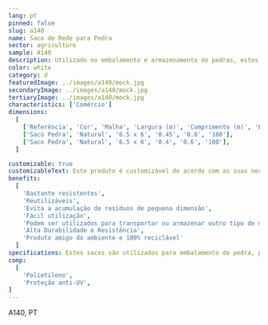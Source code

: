 ```yaml
---
lang: pt
pinned: false
slug: a140
name: Saco de Rede para Pedra
sector: agriculture
sample: A140
description: Utilizado no embalamento e armazenamento de pedras, estes sacos permitem um acondicionamento facilitado das mesmas e respetiva visualização.
color: white
category: d
featuredImage: ../images/a140/mock.jpg
secondaryImage: ../images/a140/mock.jpg
tertiaryImage: ../images/a140/mock.jpg
characteristics: ['Comércio']
dimensions:
  [
    ['Referência', 'Cor', 'Malha', 'Largura (m)', 'Comprimento (m)', 'Embalagem (un)'],
    ['Saco Pedra', 'Natural', '6.5 x 6', '0.45', '0.6', '100'],
    ['Saco Pedra', 'Natural', '6.5 x 6', '0.4', '0.6', '100'],
  ]

customizable: true
customizableText: Este produto é customizável de acordo com as suas necessidades. Contacte-nos para mais informações.
benefits:
  [
    'Bastante resistentes',
    'Reutilizáveis',
    'Evita a acumulação de resíduos de pequena dimensão',
    'Fácil utilização',
    'Podem ser utilizados para transportar ou armazenar outro tipo de materiais',
    'Alta Durabilidade e Resistência',
    'Produto amigo do ambiente e 100% reciclável'
  ]
specifications: Estes sacos são utilizados para embalamento de pedra, permitindo melhor visualização do produto.
comp:
  [
    'Polietileno',
    'Proteção anti-UV',
]
---
```


A140, PT
